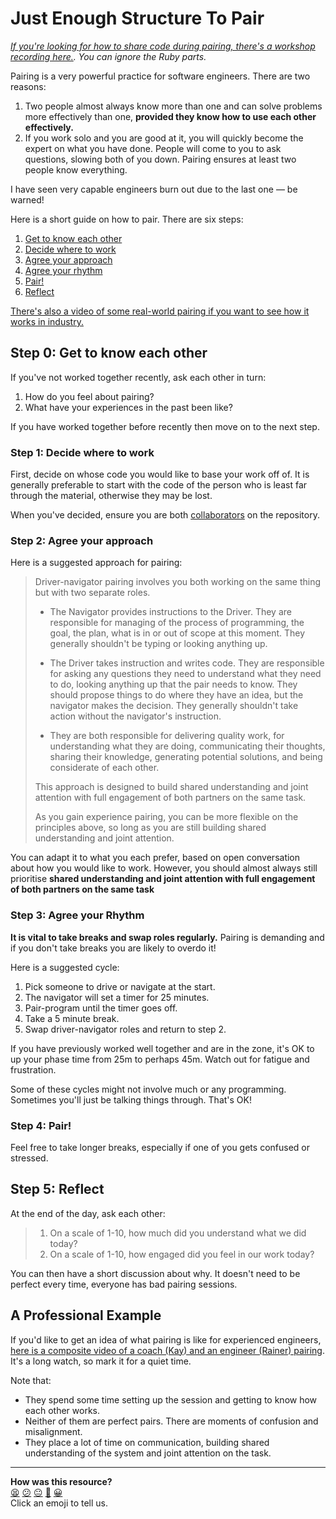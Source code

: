 # Just Enough Structure To Pair

_[If you're looking for how to share code during pairing, there's a workshop
recording here.](https://youtu.be/uLbPGE6pRdc). You can ignore the Ruby parts._

<!-- OMITTED -->

Pairing is a very powerful practice for software engineers. There are two
reasons:

1. Two people almost always know more than one and can solve problems more
   effectively than one, **provided they know how to use each other
   effectively.**
2. If you work solo and you are good at it, you will quickly become the expert
   on what you have done. People will come to you to ask questions, slowing both
   of you down. Pairing ensures at least two people know everything.

I have seen very capable engineers burn out due to the last one — be warned!

Here is a short guide on how to pair. There are six steps:

1. [Get to know each other](#step-0-get-to-know-each-other)
2. [Decide where to work](#step-1-decide-where-to-work)
3. [Agree your approach](#step-2-agree-your-approach)
4. [Agree your rhythm](#step-3-agree-your-rhythm)
5. [Pair!](#step-4-pair)
6. [Reflect](#step-5-reflect)

[There's also a video of some real-world pairing if you want to see how it works
in industry.](#a-professional-example)

## Step 0: Get to know each other

If you've not worked together recently, ask each other in turn:

1. How do you feel about pairing?
2. What have your experiences in the past been like?

If you have worked together before recently then move on to the next step.

### Step 1: Decide where to work

First, decide on whose code you would like to base your work off of. It is
generally preferable to start with the code of the person who is least far
through the material, otherwise they may be lost.

When you've decided, ensure you are both
[collaborators](just_enough_git.md#add-a-collaborator) on the repository.

### Step 2: Agree your approach

Here is a suggested approach for pairing:

> Driver-navigator pairing involves you both working on the same thing but with
> two separate roles.
> 
> * The Navigator provides instructions to the Driver. They are responsible for
>   managing of the process of programming, the goal, the plan, what is in or
>   out of scope at this moment. They generally shouldn't be typing or looking
>   anything up.
> 
> * The Driver takes instruction and writes code. They are responsible for
>   asking any questions they need to understand what they need to do, looking
>   anything up that the pair needs to know. They should propose things to do
>   where they have an idea, but the navigator makes the decision. They
>   generally shouldn't take action without the navigator's instruction.
> 
> * They are both responsible for delivering quality work, for understanding
>   what they are doing, communicating their thoughts, sharing their knowledge,
>   generating potential solutions, and being considerate of each other.
> 
> This approach is designed to build shared understanding and joint attention
> with full engagement of both partners on the same task. 
> 
> As you gain experience pairing, you can be more flexible on the principles
> above, so long as you are still building shared understanding and joint
> attention.

You can adapt it to what you each prefer, based on open conversation about how
you would like to work. However, you should almost always still prioritise
**shared understanding and joint attention with full engagement of both partners
on the same task**

### Step 3: Agree your Rhythm

**It is vital to take breaks and swap roles regularly.** Pairing is demanding
and if you don't take breaks you are likely to overdo it!

Here is a suggested cycle:

1. Pick someone to drive or navigate at the start.
2. The navigator will set a timer for 25 minutes.
3. Pair-program until the timer goes off.
4. Take a 5 minute break.
5. Swap driver-navigator roles and return to step 2.

If you have previously worked well together and are in the zone, it's OK to up
your phase time from 25m to perhaps 45m. Watch out for fatigue and frustration.

Some of these cycles might not involve much or any programming. Sometimes you'll
just be talking things through. That's OK!

### Step 4: Pair!

Feel free to take longer breaks, especially if one of you gets confused or
stressed.

## Step 5: Reflect

At the end of the day, ask each other:

> 1. On a scale of 1-10, how much did you understand what we did today?
> 2. On a scale of 1-10, how engaged did you feel in our work today?

You can then have a short discussion about why. It doesn't need to be perfect
every time, everyone has bad pairing sessions.

## A Professional Example

If you'd like to get an idea of what pairing is like for experienced engineers,
[here is a composite video of a coach (Kay) and an engineer (Rainer)
pairing](https://www.youtube.com/watch?v=_KdWFxNqei8). It's a long watch, so
mark it for a quiet time.

Note that:

* They spend some time setting up the session and getting to know how each other
  works.
* Neither of them are perfect pairs. There are moments of confusion and
  misalignment.
* They place a lot of time on communication, building shared understanding of
  the system and joint attention on the task.


<!-- BEGIN GENERATED SECTION DO NOT EDIT -->

---

**How was this resource?**  
[😫](https://airtable.com/shrUJ3t7KLMqVRFKR?prefill_Repository=makersacademy%2Fgolden-square-in-python&prefill_File=pills%2Fjust_enough_pairing.md&prefill_Sentiment=😫) [😕](https://airtable.com/shrUJ3t7KLMqVRFKR?prefill_Repository=makersacademy%2Fgolden-square-in-python&prefill_File=pills%2Fjust_enough_pairing.md&prefill_Sentiment=😕) [😐](https://airtable.com/shrUJ3t7KLMqVRFKR?prefill_Repository=makersacademy%2Fgolden-square-in-python&prefill_File=pills%2Fjust_enough_pairing.md&prefill_Sentiment=😐) [🙂](https://airtable.com/shrUJ3t7KLMqVRFKR?prefill_Repository=makersacademy%2Fgolden-square-in-python&prefill_File=pills%2Fjust_enough_pairing.md&prefill_Sentiment=🙂) [😀](https://airtable.com/shrUJ3t7KLMqVRFKR?prefill_Repository=makersacademy%2Fgolden-square-in-python&prefill_File=pills%2Fjust_enough_pairing.md&prefill_Sentiment=😀)  
Click an emoji to tell us.

<!-- END GENERATED SECTION DO NOT EDIT -->
